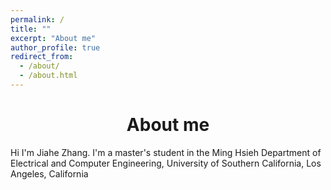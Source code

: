 ```yaml
---
permalink: /
title: ""
excerpt: "About me"
author_profile: true
redirect_from: 
  - /about/
  - /about.html
---
```

# <center>About me</center>

Hi I'm Jiahe Zhang. I'm a master's student in the Ming Hsieh Department of Electrical and Computer Engineering, University of Southern California, Los Angeles, California

